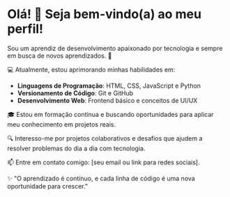 # Olá! 👋 Seja bem-vindo(a) ao meu perfil!

Sou um aprendiz de desenvolvimento apaixonado por tecnologia e sempre em busca de novos aprendizados. 🚀  

💻 Atualmente, estou aprimorando minhas habilidades em:  
- **Linguagens de Programação**: HTML, CSS, JavaScript e Python  
- **Versionamento de Código**: Git e GitHub  
- **Desenvolvimento Web**: Frontend básico e conceitos de UI/UX  

🎓 Estou em formação contínua e buscando oportunidades para aplicar meu conhecimento em projetos reais.  

🔍 Interesso-me por projetos colaborativos e desafios que ajudem a resolver problemas do dia a dia com tecnologia.  

📫 Entre em contato comigo: [seu email ou link para redes sociais].  

✨ "O aprendizado é contínuo, e cada linha de código é uma nova oportunidade para crescer."  
